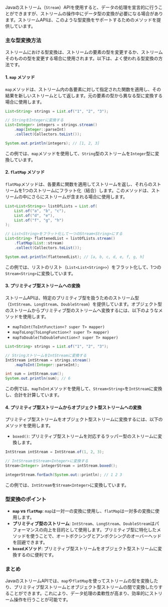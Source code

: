 Javaのストリーム（`Stream`）APIを使用すると、データの処理を宣言的に行うことができますが、ストリームの操作中にデータ型の変換が必要になる場合があります。ストリームAPIは、このような型変換をサポートするためのメソッドを提供しています。

### 主な型変換方法

ストリームにおける型変換は、ストリームの要素の型を変更するか、ストリームそのものの型を変更する場合に使用されます。以下は、よく使われる型変換の方法です。

#### 1. `map` メソッド

`map`メソッドは、ストリーム内の各要素に対して指定された関数を適用し、その結果を新しいストリームとして返します。元の要素の型から異なる型に変換する場合に使用します。

```java
List<String> strings = List.of("1", "2", "3");

// StringをIntegerに変換する
List<Integer> integers = strings.stream()
    .map(Integer::parseInt)
    .collect(Collectors.toList());

System.out.println(integers); // [1, 2, 3]
```

この例では、`map`メソッドを使用して、`String`型のストリームを`Integer`型に変換しています。

#### 2. `flatMap` メソッド

`flatMap`メソッドは、各要素に関数を適用してストリームを返し、それらのストリームを1つのストリームにフラット化（結合）します。このメソッドは、ストリームの中にさらにストリームが含まれる場合に使用します。

```java
List<List<String>> listOfLists = List.of(
    List.of("a", "b", "c"),
    List.of("d", "e"),
    List.of("f", "g", "h")
);

// List<String>をフラット化して一つのStream<String>にする
List<String> flattenedList = listOfLists.stream()
    .flatMap(List::stream)
    .collect(Collectors.toList());

System.out.println(flattenedList); // [a, b, c, d, e, f, g, h]
```

この例では、リストのリスト（`List<List<String>>`）をフラット化して、1つの`Stream<String>`に変換しています。

#### 3. プリミティブ型ストリームへの変換

ストリームAPIは、特定のプリミティブ型を扱うためのストリーム型（`IntStream`、`LongStream`、`DoubleStream`）を提供しています。オブジェクト型のストリームからプリミティブ型のストリームへ変換するには、以下のようなメソッドを使用します。

- `mapToInt(ToIntFunction<? super T> mapper)`
- `mapToLong(ToLongFunction<? super T> mapper)`
- `mapToDouble(ToDoubleFunction<? super T> mapper)`

```java
List<String> strings = List.of("1", "2", "3");

// StringストリームをIntStreamに変換する
IntStream intStream = strings.stream()
    .mapToInt(Integer::parseInt);

int sum = intStream.sum();
System.out.println(sum); // 6
```

この例では、`mapToInt`メソッドを使用して、`Stream<String>`を`IntStream`に変換し、合計を計算しています。

#### 4. プリミティブ型ストリームからオブジェクト型ストリームへの変換

プリミティブ型ストリームをオブジェクト型ストリームに変換するには、以下のメソッドを使用します。

- `boxed()`: プリミティブ型ストリームを対応するラッパー型のストリームに変換します。

```java
IntStream intStream = IntStream.of(1, 2, 3);

// IntStreamをStream<Integer>に変換する
Stream<Integer> integerStream = intStream.boxed();

integerStream.forEach(System.out::println); // 1 2 3
```

この例では、`IntStream`を`Stream<Integer>`に変換しています。

### 型変換のポイント

- **`map` vs `flatMap`**: `map`は一対一の変換に使用し、`flatMap`は一対多の変換に使用します。
- **プリミティブ型のストリーム**: `IntStream`、`LongStream`、`DoubleStream`はパフォーマンスの向上を目的として使用します。プリミティブ型に特化したメソッドを使うことで、オートボクシングとアンボクシングのオーバーヘッドを回避できます。
- **`boxed`メソッド**: プリミティブ型ストリームをオブジェクト型ストリームに変換するのに便利です。

### まとめ

JavaのストリームAPIでは、`map`や`flatMap`を使ってストリームの型を変換したり、プリミティブ型ストリームとオブジェクト型ストリームの間で変換したりすることができます。これにより、データ処理の柔軟性が高まり、効率的にストリーム操作を行うことが可能です。
